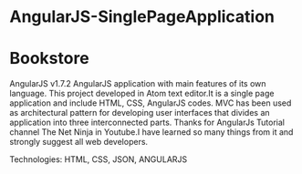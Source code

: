 # AngularJS-SinglePageApplication
# Bookstore
AngularJS v1.7.2
AngularJS application with main features of its own language.
This project developed in Atom text editor.It is a single page application and include HTML, CSS, AngularJS codes.
MVC has been used as architectural pattern for developing user interfaces that divides an application into three interconnected parts.
Thanks for AngularJs Tutorial channel The Net Ninja in Youtube.I have learned so many things from it and strongly suggest all web developers.

Technologies: HTML, CSS, JSON, ANGULARJS

